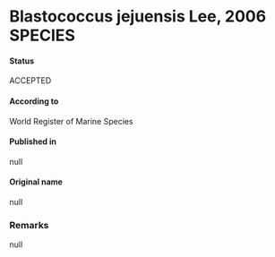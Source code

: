 Blastococcus jejuensis Lee, 2006 SPECIES
=======

#### Status
ACCEPTED

#### According to
World Register of Marine Species

#### Published in
null

#### Original name
null

### Remarks
null